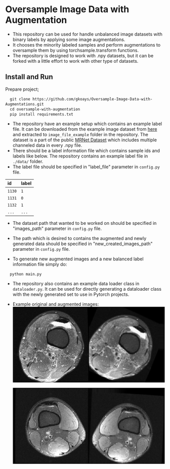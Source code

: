 
# Oversample Image Data with Augmentation

* This repository can be used for handle unbalanced image datasets with binary labels by applying some image augmentations.
* It chooses the minority labeled samples and perform augmentations to oversample them by using torchsample.transform functions.
* The repository is designed to work with .npy datasets, but it can be forked with a little effort to work with other type of datasets.
## Install and Run

Prepare project;

```
  git clone https://github.com/gkoays/Oversample-Image-Data-with-Augmentations.git
  cd oversample-with-augmentation
  pip install requirements.txt
```
* The repository have an example setup which contains an example label file. It can be downloaded from the example image dataset from [here](https://drive.google.com/drive/folders/1WS4clKiOp98mNKZgJyLAViVRSQ0B3bsq?usp=sharing) and extracted to `image_file_example` folder in the repository. The dataset is a part of the public [MRNet Dataset](https://stanfordmlgroup.github.io/competitions/mrnet/) which includes multiple channeled data in every .npy file. 
* There should be a label information file which contains sample ids and labels like below. The repository contains an example label file in `./data/` folder.
* The label file should be specified in "label_file" parameter in `config.py` file.

| id | label     | 
| :-------- | :------- |
| `1130` | `1` |
| `1131` | `0` |
| `1132` | `1` |
| `...` | `...` |

* The dataset path that wanted to be worked on should be specified in "images_path" parameter in `config.py` file.
* The path which is desired to contains the augmented and newly generated data should be specified in "new_created_images_path" parameter in `config.py` file.


* To generate new augmented images and a new balanced label information file simply do:
```
  python main.py
```

* The repository also contains an example data loader class in `dataloader.py`. It can be used for directly generating a dataloader class with the newly generated set to use in Pytorch projects.

* Example original and augmented images:
  ![My Image](data/aug1.png)

  ![My Image2](data/aug2.png)